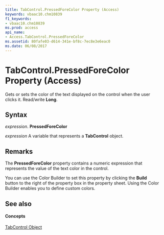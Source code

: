 ```yaml
---
title: TabControl.PressedForeColor Property (Access)
keywords: vbaac10.chm10839
f1_keywords:
- vbaac10.chm10839
ms.prod: access
api_name:
- Access.TabControl.PressedForeColor
ms.assetid: 80fafe03-d614-341e-bf8c-7ec8e3e6eac0
ms.date: 06/08/2017
---
```



# TabControl.PressedForeColor Property (Access)

Gets or sets the color of the text displayed on the control when the user clicks it. Read/write **Long**.


## Syntax

 _expression_. **PressedForeColor**

 _expression_ A variable that represents a **TabControl** object.


## Remarks

The **PressedForeColor** property contains a numeric expression that represents the value of the text color in the control.

You can use the Color Builder to set this property by clicking the **Build** button to the right of the property box in the property sheet. Using the Color Builder enables you to define custom colors.


## See also


#### Concepts


[TabControl Object](tabcontrol-object-access.md)

